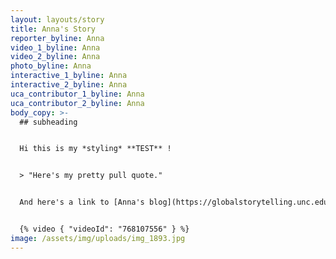 ```yaml
---
layout: layouts/story
title: Anna's Story
reporter_byline: Anna
video_1_byline: Anna
video_2_byline: Anna
photo_byline: Anna
interactive_1_byline: Anna
interactive_2_byline: Anna
uca_contributor_1_byline: Anna
uca_contributor_2_byline: Anna
body_copy: >-
  ## subheading


  Hi this is my *styling* **TEST** !


  > "Here's my pretty pull quote."


  And here's a link to [Anna's blog](https://globalstorytelling.unc.edu/cutaway/terminal-to-terminal/).


  {% video { "videoId": "768107556" } %}
image: /assets/img/uploads/img_1893.jpg
---
```

